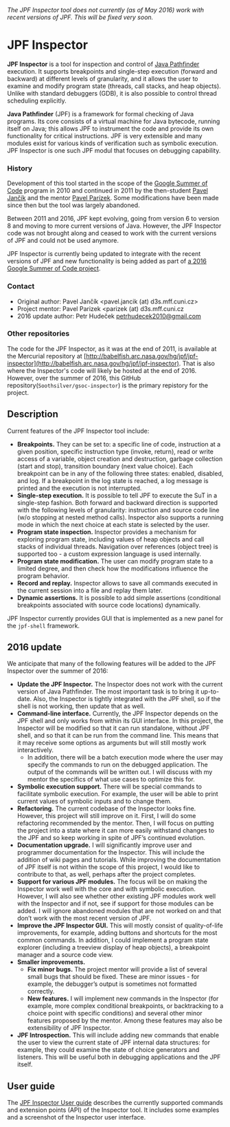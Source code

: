 *The JPF Inspector tool does not currently (as of May 2016) work with recent versions of JPF. This will be fixed very soon.*

# JPF Inspector

**JPF Inspector** is a tool for inspection and control of [Java Pathfinder](http://babelfish.arc.nasa.gov/trac/jpf/) execution. It supports breakpoints and single-step execution (forward and backward) at different levels of granularity, and it allows the user to examine and modify program state (threads, call stacks, and heap objects). Unlike with standard debuggers (GDB), it is also possible to control thread scheduling explicitly.

**Java Pathfinder** (JPF) is a framework for formal checking of Java programs. Its core consists of a virtual machine for Java bytecode, running itself on Java; this allows JPF to instrument the code and provide its own functionality for critical instructions. JPF is very extensible and many modules exist for various kinds of verification such as symbolic execution. JPF Inspector is one such JPF modul that focuses on debugging capability.


### History

Development of this tool started in the scope of the  [Google Summer of Code](http://socghop.appspot.com) program in 2010 and continued in 2011 by the then-student [Pavel Jančík](http://d3s.mff.cuni.cz/~jancik/)  and the mentor [Pavel Parízek](http://d3s.mff.cuni.cz/people/parizek/). Some modifications have been made since then but the tool was largely abandoned.

Between 2011 and 2016, JPF kept evolving, going from version 6 to version 8 and moving to more current versions of Java. However, the JPF Inspector code was not brought along and ceased to work with the current versions of JPF and could not be used anymore.

JPF Inspector is currently being updated to integrate with the recent versions of JPF and new functionality is being added as part of [a 2016 Google Summer of Code project](https://summerofcode.withgoogle.com/projects/#4977357207109632).

### Contact

* Original author: Pavel Jančík <pavel.jancik (at) d3s.mff.cuni.cz>
* Project mentor: Pavel Parizek <parizek (at) d3s.mff.cuni.cz
* 2016 update author: Petr Hudeček <petrhudecek2010@gmail.com>

### Other repositories

The code for the JPF Inspector, as it was at the end of 2011, is available at the Mercurial repository at [http://babelfish.arc.nasa.gov/hg/jpf/jpf-inspector](http://babelfish.arc.nasa.gov/hg/jpf/jpf-inspector). That is also where the Inspector's code will likely be hosted at the end of 2016. However, over the summer of 2016, this GitHub repository(`Soothsilver/gsoc-inspector`) is the primary repistory for the project.


## Description

Current features of the JPF Inspector tool include:
 * **Breakpoints.** They can be set to: a specific line of code, instruction at a given position, specific instruction type (invoke, return), read or write access of a variable, object creation and destruction, garbage collection (start and stop), transition boundary (next value choice). Each breakpoint can be in any of the following three states: enabled, disabled, and log. If a breakpoint in the log state is reached, a log message is printed and the execution is not interrupted.
 * **Single-step execution.** It is possible to tell JPF to execute the SuT in a single-step fashion. Both forward and backward direction is supported with the following levels of granularity: instruction and source code line (w/o stopping at nested method calls). Inspector also supports a running mode in which the next choice at each state is selected by the user.
 * **Program state inspection.** Inspector provides a mechanism for exploring program state, including values of heap objects and call stacks of individual threads. Navigation over references (object tree) is supported too - a custom expression language is used internally.
 * **Program state modification.** The user can modify program state to a limited degree, and then check how the modifications influence the program behavior.
 * **Record and replay.** Inspector allows to save all commands executed in the current session into a file and replay them later.
 * **Dynamic assertions.** It is possible to add simple assertions (conditional breakpoints associated with source code locations) dynamically.

JPF Inspector currently provides GUI that is implemented as a new panel for the `jpf-shell` framework.

## 2016 update

We anticipate that many of the following features will be added to the JPF Inspector over the summer of 2016:

* **Update the JPF Inspector.** The Inspector does not work with the current version of Java Pathfinder. The most important task is to bring it up-to-date. Also, the Inspector is tightly integrated with the JPF shell, so if the shell is not working, then update that as well.
* **Command-line interface.** Currently, the JPF Inspector depends on the JPF shell and only works from within its GUI interface. In this project, the Inspector will be modified so that it can run standalone, without JPF shell, and so that it can be run from the command line. This means that it may receive some options as arguments but will still mostly work interactively.
  * In addition, there will be a batch execution mode where the user may specify the commands to run on the debugged application. The output of the commands will be written out. I will discuss with my mentor the specifics of what use cases to optimize this for.
* **Symbolic execution support.** There will be special commands to facilitate symbolic execution. For example, the user will be able to print current values of symbolic inputs and to change them.
* **Refactoring.** The current codebase of the Inspector looks fine. However, this project will still improve on it. First, I will do some refactoring recommended by the  mentor. Then, I will focus on putting the project into a state where it can more easily withstand changes to the JPF and so keep working in spite of JPF’s continued evolution.
* **Documentation upgrade.** I will significantly improve user and programmer documentation for the Inspector. This will include the addition of wiki pages and tutorials. While improving the documentation of JPF itself is not within the scope of this project, I would like to contribute to that, as well, perhaps after the project completes.
* **Support for various JPF modules.** The focus will be on making the Inspector work well with the core and with symbolic execution. However, I will also see whether other existing JPF modules work well with the Inspector and if not, see if support for those modules can be added. I will ignore abandoned modules that are not worked on and that don’t work with the most recent version of JPF.
* **Improve the JPF Inspector GUI.** This will mostly consist of quality-of-life improvements, for example, adding buttons and shortcuts for the most common commands. In addition, I could implement a program state explorer (including a treeview display of heap objects), a breakpoint manager and a source code view.
* **Smaller improvements.**
  * **Fix minor bugs.** The project mentor will provide a list of several small bugs that should be fixed. These are minor issues - for example, the debugger’s output is sometimes not formatted correctly.
  * **New features.** I will implement new commands in the Inspector (for example, more complex conditional breakpoints, or backtracking to a choice point with specific conditions) and several other minor features proposed by the mentor. Among these features may also be extensibility of JPF Inspector.
* **JPF Introspection.** This will include adding new commands that enable the user to view the current state of JPF internal data structures: for example, they could examine the state of choice generators and listeners. This will be useful both in debugging applications and the JPF itself.



## User guide

The [JPF Inspector User guide](documentation/md/userguide.md) describes the currently supported commands and extension points (API) of the Inspector tool. It includes some examples and a screenshot of the Inspector user interface.




